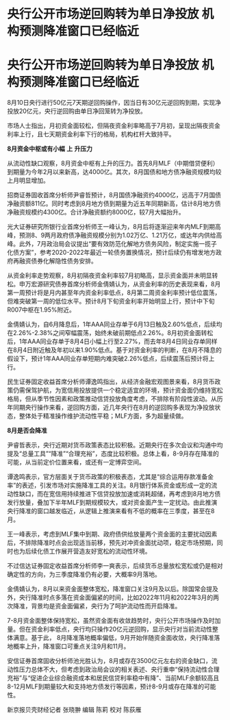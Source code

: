 # 央行公开市场逆回购转为单日净投放 机构预测降准窗口已经临近

# 央行公开市场逆回购转为单日净投放 机构预测降准窗口已经临近

8月10日央行进行50亿元7天期逆回购操作，因当日有30亿元逆回购到期，实现净投放20亿元，央行逆回购由单日净回笼转为净投放。

市场人士指出，月初资金面较松，但隔夜资金利率略高于7月初，呈现出隔夜资金利率上行，且七天期资金利率下行的格局，机构杠杆大致持平。

**8月资金中枢或有小幅** **上** **升压力**

从流动性缺口观察，8月资金中枢有上升的压力。首先8月MLF（中期借贷便利）到期量为今年2月以来新高，达4000亿。其次，8月国债和地方债净融资规模均较上月明显增加。

招商证券固收首席分析师尹睿哲预计，8月国债净融资约4000亿，远高于7月国债净融资额811亿。同时考虑到8月地方债到期量为近五年同期新高，估计8月地方债净融资规模约4300亿。合计净融资额约8000亿，较7月大幅抬升。

光大证券研究所银行业首席分析师王一峰认为，8月后将逐渐迎来年内MLF到期高峰，预测8、9两月政府债净融资规模分别为1.02万亿、1.21万亿，或达年内供给高峰。此外，7月政治局会议提出“要有效防范化解地方债务风险，制定实施一揽子化债方案”，参考2020-2022年最近一轮债务置换情况，预计后续仍有增发地方政府再融资债券化解隐性债务安排。

从资金利率走势观察，8月初隔夜资金利率较7月初略高，显示资金面并未明显转松。申万宏源研究债券首席分析师金倩婧认为，从资金利率的历史表现来看，8月第一周预计将是月内甚至年内资金利率低点，8月第二周资金利率预计低位震荡，但难突破第一周的低位水平。预计8月下旬资金利率开始明显上行，预计中下旬R007中枢在1.95%附近。

金倩婧认为，自6月降息后，1年AAA同业存单于6月13日触及2.60%低点，后续均在2.26%-2.38%之间窄幅震荡，始终未破前期低点2.26%。8月初资金面转松后，1年AAA同业存单于8月4日小幅上行至2.27%，而去年8月4日同业存单同样在8月4日附近触及年初以来1.90%低点。基于对资金利率的判断，在8月不降息的假设下，预计1年AAA同业存单短期内难突破2.26%低点，后续震荡后预计将上行。

民生证券固定收益首席分析师谭逸鸣指出，从经济金融宏观图景来看，8月货币政策仍需保驾护航，为宽信用投放提供一个稳定适宜的环境，预计资金面仍维持宽松格局，但从季节性因素和政策推动信贷投放角度考虑，不排除有阶段性波动。从历年同期央行操作来看，逆回购方面，近几年央行在8月的逆回购多表现为净投放状态，整体处于精准操作维护流动性平稳；MLF方面，多为超量续做。

**8月是否会降准**

尹睿哲表示，央行近期对货币政策表态比较积极。近期央行在多次会议和沟通中均提及“总量工具”“降准”“合理充裕”，态度比较积极。总体上看，8-9月存在降准的可能，从当前定价位置来看，或还有一定博弈空间。

谭逸鸣表示，官方层面关于货币政策的积极表态，尤其是“综合运用存款准备金率”的表述，引发市场对实施降准工具的关注。8月银行体系资金或形成一定的流动性缺口，而在宽信用持续推进下信贷投放加速或消耗超储，再考虑到8月地方债发行放量，叠加下半年MLF到期规模较大，或对资金面产生一定扰动。由此推演央行降准的窗口越发临近，从逻辑上推演来看有不低的概率在三季度，甚至在8月。

王一峰表示，考虑到MLF集中到期、政府债供给放量两个资金面的主要扰动因素后，不排除降准时点会出现适当前移，预先对冲资金面扰动项，稳定市场预期，同时也为后续化债工作展开营造友好宽松的流动性环境。

不过信达证券固定收益首席分析师李一爽表示，后续货币总量放松宽松或仍是相对确定性的方向，为三季度降准仍有必要，大概率9月落地。

金倩婧认为，8月以来资金面整体宽松，降准窗口关注9月及以后。除国常会提及外，央行降准时点多落在资金面偏紧的时间，比如2022年11月和2022年3月的两次降准，背景均是资金面偏紧，央行为了呵护流动性而开启降准。

7-8月资金面整体保持宽松，虽然资金面有收敛趋势时，央行公开市场操作及时加量。但在资金利率低点，央行均只操作20亿元逆回购，显示央行对当前流动性整体满意。基于此，
8月降准落地概率偏低，9月开始伴随资金面收敛，央行降准落地概率上升，降准窗口可重点关注9月和11月。

安信证券首席固收分析师池光胜认为，8月或存在3500亿元左右的资金缺口，流动性压力总体不大，但考虑到政治局会议的相关表述、央行重申“保持流动性合理充裕”与“促进企业综合融资成本和居民信贷利率稳中有降”、当前MLF余额较高且8-12月MLF到期量较大和支持地方债发行等因素，预计8-9月或存在降准的可能性。

新京报贝壳财经记者 张晓翀 编辑 陈莉 校对 陈荻雁

